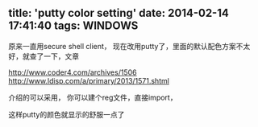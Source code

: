 title: 'putty color setting'
date: 2014-02-14 17:41:40
tags: WINDOWS
---

原来一直用secure shell client， 现在改用putty了，里面的默认配色方案不太好，就查了一下，文章

http://www.coder4.com/archives/1506
http://www.ldisp.com/a/primary/2013/1571.shtml

介绍的可以采用， 你可以建个reg文件，直接import，

这样putty的颜色就显示的舒服一点了                                   